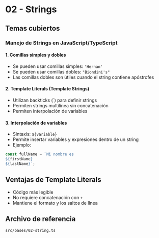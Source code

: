 # 02 - Strings

## Temas cubiertos

### Manejo de Strings en JavaScript/TypeScript

#### 1. Comillas simples y dobles
- Se pueden usar comillas simples: `'Hernan'`
- Se pueden usar comillas dobles: `"Biondini's"`
- Las comillas dobles son útiles cuando el string contiene apóstrofes

#### 2. Template Literals (Template Strings)
- Utilizan backticks (`) para definir strings
- Permiten strings multilínea sin concatenación
- Permiten interpolación de variables

#### 3. Interpolación de variables
- Sintaxis: `${variable}`
- Permite insertar variables y expresiones dentro de un string
- Ejemplo:
```typescript
const fullName = `Mi nombre es
${firstName}
${lastName}`;
```

## Ventajas de Template Literals
- Código más legible
- No requiere concatenación con `+`
- Mantiene el formato y los saltos de línea

## Archivo de referencia
`src/bases/02-string.ts`
